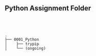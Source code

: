 ## Python Assignment Folder
<br />
<br />

```
.
├── 0001_Python
│    ├── trypip
│    └── (ongoing)

```
